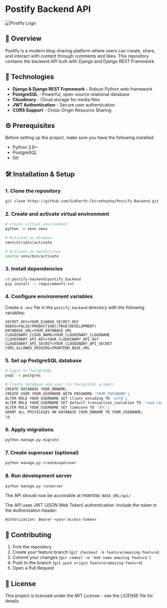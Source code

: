 # Postify Backend API

![Postify Logo](https://res.cloudinary.com/dz9kgofdy/image/upload/v1/postify/logo)

## 📝 Overview

Postify is a modern blog-sharing platform where users can create, share, and interact with content through comments and likes. This repository contains the backend API built with Django and Django REST Framework.

## 🚀 Technologies

- **Django & Django REST Framework** - Robust Python web framework
- **PostgreSQL** - Powerful, open-source relational database
- **Cloudinary** - Cloud storage for media files
- **JWT Authentication** - Secure user authentication
- **CORS Support** - Cross-Origin Resource Sharing

## ⚙️ Prerequisites

Before setting up the project, make sure you have the following installed:

- Python 3.8+
- PostgreSQL
- Git

## 🛠️ Installation & Setup

### 1. Clone the repository

```bash
git clone https://github.com/Sidharth-Chirathazha/Postify-Backend.git
```

### 2. Create and activate virtual environment

```bash
# Create virtual environment
python -m venv venv

# Activate on Windows
venv\Scripts\activate

# Activate on macOS/Linux
source venv/bin/activate
```

### 3. Install dependencies

```bash
cd postify-backend/postify_backend
pip install -r requirements.txt
```

### 4. Configure environment variables

Create a `.env` file in the `postify_backend` directory with the following variables:

```
SECRET_KEY=YOUR_DJANGO_SECRET_KEY
DEBUG=FALSE(PRODUCTION)/TRUE(DEVELOPMENT)
DATABASE_URL=YOUR_DATABASE_URL
CLOUDINARY_CLOUD_NAME=YOUR_CLOUDINARY_CLOUDNAME
CLOUDINARY_API_KEY=YOUR_CLOUDINARY_API_KEY
CLOUDINARY_API_SECRET=YOUR_CLOUDINARY_API_SECRET
CORS_ALLOWED_ORIGINS=FRONTEND_BASE_URL
```

### 5. Set up PostgreSQL database

```bash
# Login to PostgreSQL
psql -U postgres

# Create database and user (in PostgreSQL prompt)
CREATE DATABASE YOUR_DBNAME;
CREATE USER YOUR_USERNAME WITH PASSWORD 'YOUR_PASSWORD';
ALTER ROLE YOUR_USERNAME SET client_encoding TO 'utf8';
ALTER ROLE YOUR_USERNAME SET default_transaction_isolation TO 'read committed';
ALTER ROLE YOUR_USERNAME SET timezone TO 'UTC';
GRANT ALL PRIVILEGES ON DATABASE YOUR_DBNAME TO YOUR_USERNAME;
\q
```

### 6. Apply migrations

```bash
python manage.py migrate
```

### 7. Create superuser (optional)

```bash
python manage.py createsuperuser
```

### 8. Run development server

```bash
python manage.py runserver
```

The API should now be accessible at `FRONTEND_BASE_URL/api/`



The API uses JWT (JSON Web Token) authentication. Include the token in the Authorization header:

```
Authorization: Bearer <your-access-token>
```

## 🤝 Contributing

1. Fork the repository
2. Create your feature branch (`git checkout -b feature/amazing-feature`)
3. Commit your changes (`git commit -m 'Add some amazing feature'`)
4. Push to the branch (`git push origin feature/amazing-feature`)
5. Open a Pull Request

## 📄 License

This project is licensed under the MIT License - see the LICENSE file for details.
